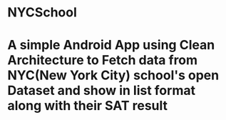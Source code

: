 # NYCSchool

# A simple Android App using Clean Architecture to Fetch data from NYC(New York City) school's open Dataset and show in list format along with their SAT result